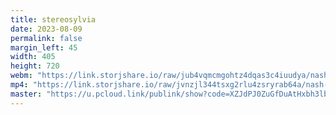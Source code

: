 ```yaml
---
title: stereosylvia
date: 2023-08-09
permalink: false
margin_left: 45
width: 405
height: 720
webm: "https://link.storjshare.io/raw/jub4vqmcmgohtz4dqas3c4iuudya/nash-video%2F230809%20stereosylvia.webm"
mp4: "https://link.storjshare.io/raw/jvnzjl344tsxg2rlu4zsryrab64a/nash-video%2F230809_stereosylvia.mp4"
master: "https://u.pcloud.link/publink/show?code=XZJdPJ0ZuGfDuAtHxbh3lbNDpryPdHRTgYzX"
---
```


